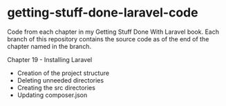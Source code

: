 getting-stuff-done-laravel-code
===============================

Code from each chapter in my Getting Stuff Done With Laravel book. Each branch of this repository contains the source code as of the end of the chapter named in the branch.

Chapter 19 - Installing Laravel

* Creation of the project structure
* Deleting unneeded directories
* Creating the src directories
* Updating composer.json




